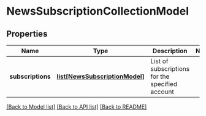 # NewsSubscriptionCollectionModel

## Properties
Name | Type | Description | Notes
------------ | ------------- | ------------- | -------------
**subscriptions** | [**list[NewsSubscriptionModel]**](NewsSubscriptionModel.md) | List of subscriptions for the specified account | 

[[Back to Model list]](../README.md#documentation-for-models) [[Back to API list]](../README.md#documentation-for-api-endpoints) [[Back to README]](../README.md)


